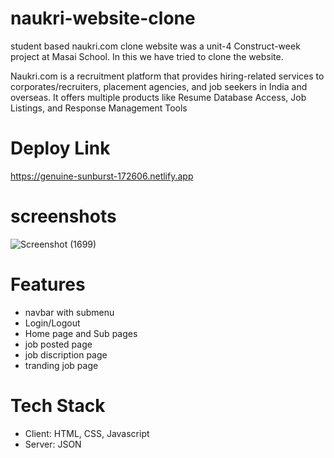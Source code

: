 # naukri-website-clone 
student based naukri.com clone website  was a unit-4 Construct-week project at Masai School. In this we have tried to clone the website.

Naukri.com is a recruitment platform that provides hiring-related services to corporates/recruiters, 
placement agencies, and job seekers in India and overseas. It offers multiple products 
like Resume Database Access, Job Listings, and Response Management Tools

 # Deploy Link 
 https://genuine-sunburst-172606.netlify.app
 
 # screenshots
  ![Screenshot (1699)](https://user-images.githubusercontent.com/108890988/189496670-86396bc4-cea9-4677-a3c6-be3693af3333.png)
  
  # Features
 * navbar with submenu
 * Login/Logout
* Home page and Sub pages
* job posted page
* job discription page 
* tranding job page

# Tech Stack
 * Client: HTML, CSS, Javascript
 * Server: JSON



